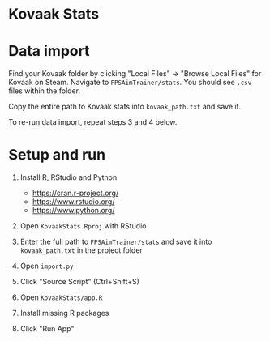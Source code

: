 # Kovaak Stats

# Data import

Find your Kovaak folder by clicking "Local Files" -> "Browse Local Files" for Kovaak on Steam.
Navigate to `FPSAimTrainer/stats`. You should see `.csv` files within the folder.

Copy the entire path to Kovaak stats into `kovaak_path.txt` and save it.

To re-run data import, repeat steps 3 and 4 below.

# Setup and run

1. Install R, RStudio and Python

   - https://cran.r-project.org/
   - https://www.rstudio.org/
   - https://www.python.org/

2. Open `KovaakStats.Rproj` with RStudio

3. Enter the full path to `FPSAimTrainer/stats` and save it into `kovaak_path.txt` in the project folder

4. Open `import.py`

5. Click "Source Script" (Ctrl+Shift+S)

6. Open `KovaakStats/app.R`

7. Install missing R packages

8. Click "Run App"
